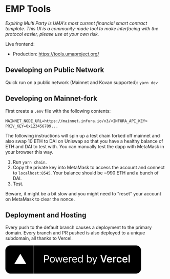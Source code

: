 # EMP Tools

_Expiring Multi Party is UMA's most current financial smart contract template. This UI is a community-made tool to make interfacing with the protocol easier, please use at your own risk._

Live frontend:

- Production: https://tools.umaproject.org/

## Developing on Public Network

Quick run on a public network (Mainnet and Kovan supported): `yarn dev`

## Developing on Mainnet-fork

First create a `.env` file with the following contents:

```
MAINNET_NODE_URL=https://mainnet.infura.io/v3/<INFURA_API_KEY>
PRIV_KEY=0x123456789...
```

The following instructions will spin up a test chain forked off mainnet and also swap 10 ETH to DAI on Uniswap so that you have a healthy balance of ETH and DAI to test with. You can manually test the dapp with MetaMask in your browser this way.

1. Run `yarn chain`.
2. Copy the private key into MetaMask to access the account and connect to `localhost:8545`. Your balance should be ~990 ETH and a bunch of DAI.
3. Test.

Beware, it might be a bit slow and you might need to "reset" your account on MetaMask to clear the nonce.

## Deployment and Hosting

Every push to the default branch causes a deployment to the primary domain. Every branch and PR pushed is also deployed to a unique subdomain, all thanks to Vercel.

[![Powered by Vercel](./public/powered-by-vercel.svg)](https://vercel.com/?utm_source=uma%2Femp-tools)
